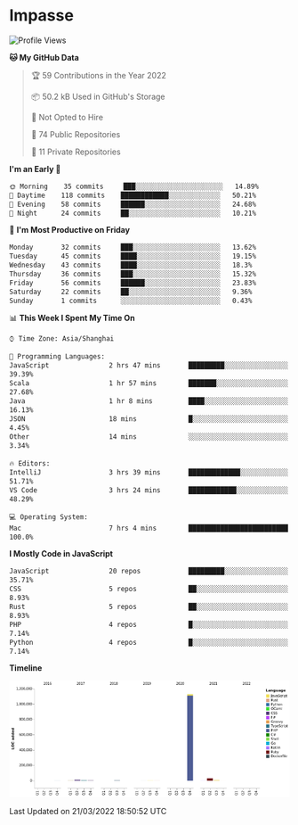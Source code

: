 # Impasse

<!--START_SECTION:waka-->
![Profile Views](http://img.shields.io/badge/Profile%20Views-0-blue)

**🐱 My GitHub Data** 

> 🏆 59 Contributions in the Year 2022
 > 
> 📦 50.2 kB Used in GitHub's Storage 
 > 
> 🚫 Not Opted to Hire
 > 
> 📜 74 Public Repositories 
 > 
> 🔑 11 Private Repositories  
 > 
**I'm an Early 🐤** 

```text
🌞 Morning    35 commits     ███░░░░░░░░░░░░░░░░░░░░░░   14.89% 
🌆 Daytime    118 commits    ████████████░░░░░░░░░░░░░   50.21% 
🌃 Evening    58 commits     ██████░░░░░░░░░░░░░░░░░░░   24.68% 
🌙 Night      24 commits     ██░░░░░░░░░░░░░░░░░░░░░░░   10.21%

```
📅 **I'm Most Productive on Friday** 

```text
Monday       32 commits     ███░░░░░░░░░░░░░░░░░░░░░░   13.62% 
Tuesday      45 commits     ████░░░░░░░░░░░░░░░░░░░░░   19.15% 
Wednesday    43 commits     ████░░░░░░░░░░░░░░░░░░░░░   18.3% 
Thursday     36 commits     ███░░░░░░░░░░░░░░░░░░░░░░   15.32% 
Friday       56 commits     ██████░░░░░░░░░░░░░░░░░░░   23.83% 
Saturday     22 commits     ██░░░░░░░░░░░░░░░░░░░░░░░   9.36% 
Sunday       1 commits      ░░░░░░░░░░░░░░░░░░░░░░░░░   0.43%

```


📊 **This Week I Spent My Time On** 

```text
⌚︎ Time Zone: Asia/Shanghai

💬 Programming Languages: 
JavaScript               2 hrs 47 mins       █████████░░░░░░░░░░░░░░░░   39.39% 
Scala                    1 hr 57 mins        ███████░░░░░░░░░░░░░░░░░░   27.68% 
Java                     1 hr 8 mins         ████░░░░░░░░░░░░░░░░░░░░░   16.13% 
JSON                     18 mins             █░░░░░░░░░░░░░░░░░░░░░░░░   4.45% 
Other                    14 mins             ░░░░░░░░░░░░░░░░░░░░░░░░░   3.34%

🔥 Editors: 
IntelliJ                 3 hrs 39 mins       █████████████░░░░░░░░░░░░   51.71% 
VS Code                  3 hrs 24 mins       ████████████░░░░░░░░░░░░░   48.29%

💻 Operating System: 
Mac                      7 hrs 4 mins        █████████████████████████   100.0%

```

**I Mostly Code in JavaScript** 

```text
JavaScript               20 repos            █████████░░░░░░░░░░░░░░░░   35.71% 
CSS                      5 repos             ██░░░░░░░░░░░░░░░░░░░░░░░   8.93% 
Rust                     5 repos             ██░░░░░░░░░░░░░░░░░░░░░░░   8.93% 
PHP                      4 repos             █░░░░░░░░░░░░░░░░░░░░░░░░   7.14% 
Python                   4 repos             █░░░░░░░░░░░░░░░░░░░░░░░░   7.14%

```


**Timeline**

![Chart not found](https://raw.githubusercontent.com/impasse/impasse/master/charts/bar_graph.png) 


 Last Updated on 21/03/2022 18:50:52 UTC
<!--END_SECTION:waka-->
